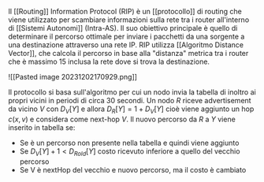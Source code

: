Il [[Routing]] Information Protocol (RIP) è un [[protocollo]] di routing che viene utilizzato per scambiare informazioni sulla rete tra i router all'interno di [[Sistemi Autonomi]] (Intra-AS). Il suo obiettivo principale è quello di determinare il percorso ottimale per inviare i pacchetti da una sorgente a una destinazione attraverso una rete IP. RIP utilizza [[Algoritmo Distance Vector]], che calcola il percorso in base alla "distanza" metrica tra i router che è massimo 15 inclusa la rete dove si trova la destinazione.

![[Pasted image 20231202170929.png]]

Il protocollo si basa sull'algoritmo per cui un nodo invia la tabella di inoltro ai propri vicini in periodi di circa 30 secondi.
Un nodo $R$ riceve advertisement da vicino $V$ con $D_V[Y]$ e allora $D_R[Y]=1+D_V[Y]$ cioè viene aggiunto un hop $c(x,v)$ e considera come next-hop $V$.
Il nuovo percorso da $R$ a $Y$ viene inserito in tabella se:
- Se è un percorso non presente nella tabella e quindi viene aggiunto
- Se $D_V[Y]+1<D_{Rold}[Y]$ costo ricevuto inferiore a quello del vecchio percorso
- Se V è nextHop del vecchio e nuovo percorso, ma il costo è cambiato